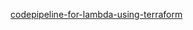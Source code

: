 [codepipeline-for-lambda-using-terraform](https://github.com/aws-samples/codepipeline-for-lambda-using-terraform)